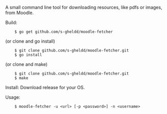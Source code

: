 A small command line tool for downloading resources, like pdfs or images, from Moodle.

Build:
```
    $ go get github.com/s-gheldd/moodle-fetcher
```
(or clone and go install)
```
    $ git clone github.com/s-gheldd/moodle-fetcher.git
    $ go install
```
(or clone and make)
```
    $ git clone github.com/s-gheldd/moodle-fetcher.git
    $ make
```
Install:
Download release for your OS.

Usage:
```
    $ moodle-fetcher -u <url> [-p <password>] -n <username>
```
